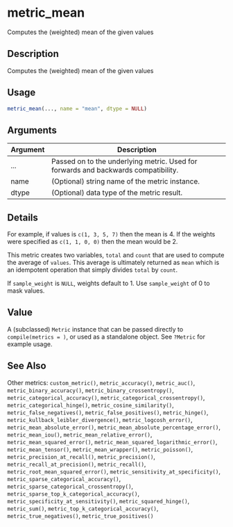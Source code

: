 # metric_mean


Computes the (weighted) mean of the given values




## Description

Computes the (weighted) mean of the given values





## Usage
```r
metric_mean(..., name = "mean", dtype = NULL)
```




## Arguments


Argument      |Description
------------- |----------------
... | Passed on to the underlying metric. Used for forwards and backwards compatibility.
name | (Optional) string name of the metric instance.
dtype | (Optional) data type of the metric result.




## Details

For example, if values is ``c(1, 3, 5, 7)`` then the mean is 4.
If the weights were specified as ``c(1, 1, 0, 0)`` then the mean would be 2.

This metric creates two variables, ``total`` and ``count`` that are used to
compute the average of ``values``. This average is ultimately returned as ``mean``
which is an idempotent operation that simply divides ``total`` by ``count``.

If ``sample_weight`` is ``NULL``, weights default to 1.
Use ``sample_weight`` of 0 to mask values.





## Value

A (subclassed) ``Metric`` instance that can be passed directly to
``compile(metrics = )``, or used as a standalone object. See ``?Metric`` for
example usage.






## See Also

Other metrics: 
`custom_metric()`,
`metric_accuracy()`,
`metric_auc()`,
`metric_binary_accuracy()`,
`metric_binary_crossentropy()`,
`metric_categorical_accuracy()`,
`metric_categorical_crossentropy()`,
`metric_categorical_hinge()`,
`metric_cosine_similarity()`,
`metric_false_negatives()`,
`metric_false_positives()`,
`metric_hinge()`,
`metric_kullback_leibler_divergence()`,
`metric_logcosh_error()`,
`metric_mean_absolute_error()`,
`metric_mean_absolute_percentage_error()`,
`metric_mean_iou()`,
`metric_mean_relative_error()`,
`metric_mean_squared_error()`,
`metric_mean_squared_logarithmic_error()`,
`metric_mean_tensor()`,
`metric_mean_wrapper()`,
`metric_poisson()`,
`metric_precision_at_recall()`,
`metric_precision()`,
`metric_recall_at_precision()`,
`metric_recall()`,
`metric_root_mean_squared_error()`,
`metric_sensitivity_at_specificity()`,
`metric_sparse_categorical_accuracy()`,
`metric_sparse_categorical_crossentropy()`,
`metric_sparse_top_k_categorical_accuracy()`,
`metric_specificity_at_sensitivity()`,
`metric_squared_hinge()`,
`metric_sum()`,
`metric_top_k_categorical_accuracy()`,
`metric_true_negatives()`,
`metric_true_positives()`



